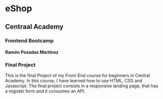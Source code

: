 # eShop  
## Centraal Academy
### Frontend Bootcamp
#### Ramón Posadas Martínez

### Final Project
This is the final Project of my Front-End course for beginners in Central Academy.
In this course, I have learned how to use HTML, CSS and Javascript. 
The final project consists in a responsive landing page, that has a register form and it consumes an API.


